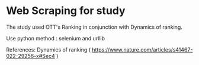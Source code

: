 # Web Scraping for study

The study used OTT's Ranking in conjunction with Dynamics of ranking.

Use python method : selenium and urllib

References: Dynamics of ranking ( https://www.nature.com/articles/s41467-022-29256-x#Sec4 )
